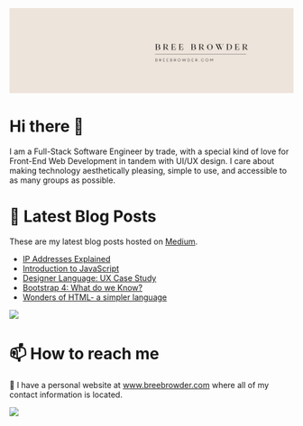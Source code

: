 
![Bree Browder (4)](https://github.com/breebrowder/breebrowder/blob/main/Beige%20Simple%20Elegant%20Personal%20LinkedIn%20Banner.png)


# Hi there 👋
I am a Full-Stack Software Engineer by trade, with a special kind of love for Front-End Web Development in tandem with UI/UX design. I care about making technology aesthetically pleasing, simple to use, and accessible to as many groups as possible.

# 📝 Latest Blog Posts
These are my latest blog posts hosted on <a href="https://medium.com">Medium</a>.

<!-- BLOG-POST-LIST:START -->
- [IP Addresses Explained](https://medium.com/geekculture/ip-addresses-explained-8e8a9c976db4?source=rss-7aa4ae5543ba------2)
- [Introduction to JavaScript](https://medium.com/geekculture/introduction-to-javascript-73f201677140?source=rss-7aa4ae5543ba------2)
- [Designer Language: UX Case Study](https://breebrowder.medium.com/designer-language-ux-case-study-c08318674d27?source=rss-7aa4ae5543ba------2)
- [Bootstrap 4: What do we Know?](https://medium.com/geekculture/bootstrap-4-what-do-we-know-2eebc2d3a302?source=rss-7aa4ae5543ba------2)
- [Wonders of HTML- a simpler language](https://breebrowder.medium.com/wonders-of-html-a-simpler-language-3dffa8530b72?source=rss-7aa4ae5543ba------2)
<!-- BLOG-POST-LIST:END -->

<img width="47%" src="https://github-readme-stats.vercel.app/api/top-langs/?username=breebrowder&layout=compact&show_icons=true&theme=cobalt" />


# 📫 How to reach me
🔗 I have a personal website at www.breebrowder.com where all of my contact information is located.



<img width="47%" src="https://github-readme-stats.vercel.app/api?username=breebrowder&show_icons=true&theme=cobalt" />
